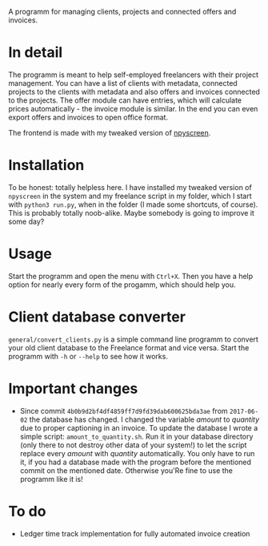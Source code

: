 A programm for managing clients, projects and connected offers and invoices.

# In detail

The programm is meant to help self-employed freelancers with their project management. You can have a list of clients with metadata, connected projects to the clients with metadata and also offers and invoices connected to the projects. The offer module can have entries, which will calculate prices automatically - the invoice module is similar. In the end you can even export offers and invoices to open office format.

The frontend is made with my tweaked version of [npyscreen](https://github.com/Tagirijus/npyscreen/tree/NotifyInput).

# Installation

To be honest: totally helpless here. I have installed my tweaked version of `npyscreen` in the system and my freelance script in my folder, which I start with `python3 run.py`, when in the folder (I made some shortcuts, of course). This is probably totally noob-alike. Maybe somebody is going to improve it some day?

# Usage

Start the programm and open the menu with `Ctrl+X`. Then you have a help option for nearly every form of the progamm, which should help you.

# Client database converter

`general/convert_clients.py` is a simple command line programm to convert your old client database to the Freelance format and vice versa. Start the programm with `-h` or `--help` to see how it works.

# Important changes

- Since commit `4b0b9d2bf4df4859ff7d9fd39dab600625bda3ae` from `2017-06-02` the database has changed. I changed the variable _amount_ to _quantity_ due to proper captioning in an invoice. To update the database I wrote a simple script: `amount_to_quantity.sh`. Run it in your database directory (only there to not destroy other data of your system!) to let the script replace every _amount_ with _quantity_ automatically. You only have to run it, if you had a database made with the program before the mentioned commit on the mentioned date. Otherwise you'Re fine to use the programm like it is!

# To do

- Ledger time track implementation for fully automated invoice creation
